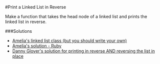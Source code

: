 #Print a Linked List in Reverse

Make a function that takes the head node of a linked list and prints the linked list in reverse.

###Solutions
- [Amelia's linked list class (but you should write your own)](https://github.com/adowns01/Intro-to-Whiteboarding-DBC/blob/master/solutions/linked_list_class_amelia.rb)   
- [Amelia's solution - Ruby](https://github.com/adowns01/Intro-to-Whiteboarding-DBC/blob/master/solutions/print_ll_in_reverse_amelia.rb) 
- [Danny Glover's solution for printing in reverse AND reversing the list in place](https://github.com/adowns01/Intro-to-Whiteboarding-DBC/blob/master/solutions/linked_list_dannyg.rb)
